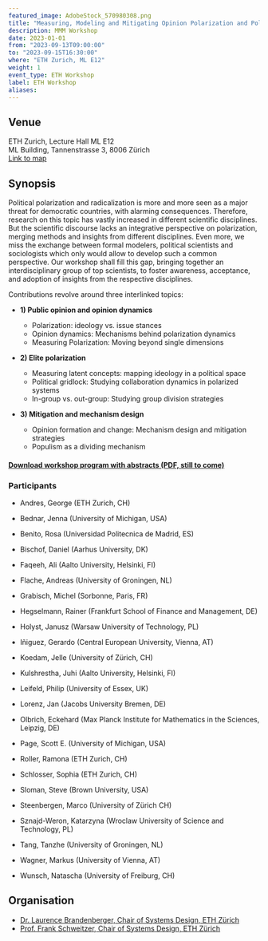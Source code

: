 ```yaml
---
featured_image: AdobeStock_570980308.png
title: "Measuring, Modeling and Mitigating Opinion Polarization and Political Cleavage (MMM)"
description: MMM Workshop
date: 2023-01-01
from: "2023-09-13T09:00:00"
to: "2023-09-15T16:30:00"
where: "ETH Zurich, ML E12"
weight: 1
event_type: ETH Workshop
label: ETH Workshop
aliases:
---
```


## Venue 

ETH Zurich, Lecture Hall ML E12 <br>
ML Building, Tannenstrasse 3, 8006 Zürich</br>
[Link to map](https://goo.gl/maps/edTXsXWgfXT5MzqZ7)


## Synopsis

Political polarization and radicalization is more and more seen as a major threat for democratic countries, with alarming consequences. Therefore, research on this topic has vastly increased in different scientific disciplines. But the scientific discourse lacks an integrative perspective on polarization, merging methods and insights from different disciplines. Even more, we miss the exchange between formal modelers, political scientists and sociologists which only would allow to develop such a common perspective. Our workshop shall fill this gap, bringing together an interdisciplinary group of top scientists, to foster awareness, acceptance, and adoption of insights from the respective disciplines.

Contributions revolve around three interlinked topics: <BR>

- **1) Public opinion and opinion dynamics**
	- Polarization: ideology vs. issue stances
	- Opinion dynamics: Mechanisms behind polarization dynamics
	- Measuring Polarization: Moving beyond single dimensions

- **2) Elite polarization**
	- Measuring latent concepts: mapping ideology in a political space
	- Political gridlock: Studying collaboration dynamics in polarized systems
	- In-group vs. out-group: Studying group division strategies

- **3) Mitigation and mechanism design**
	- Opinion formation and change: Mechanism design and mitigation strategies
	- Populism as a dividing mechanism


#### [Download workshop program with abstracts (PDF, still to come)](MMM-Workshop-Programm.pdf)

### Participants 

- Andres, George (ETH Zurich, CH)

- Bednar, Jenna (University of Michigan, USA)

- Benito, Rosa (Universidad Politecnica de Madrid, ES)

- Bischof, Daniel  (Aarhus University, DK)

- Faqeeh, Ali (Aalto University, Helsinki, FI)

- Flache, Andreas (University of Groningen, NL)

- Grabisch, Michel (Sorbonne, Paris, FR)

- Hegselmann, Rainer (Frankfurt School of Finance and Management, DE)

- Holyst, Janusz (Warsaw University of Technology, PL)

- Iñiguez, Gerardo (Central European University, Vienna, AT)

- Koedam, Jelle (University of Zürich, CH)

- Kulshrestha, Juhi (Aalto University, Helsinki, FI)

- Leifeld, Philip (University of Essex, UK)

- Lorenz, Jan (Jacobs University Bremen, DE)

- Olbrich, Eckehard (Max Planck Institute for Mathematics in the Sciences, Leipzig, DE)

- Page, Scott E. (University of Michigan, USA)

- Roller, Ramona (ETH Zurich, CH)

- Schlosser, Sophia (ETH Zurich, CH)

- Sloman, Steve (Brown University, USA)

- Steenbergen, Marco (University of Zürich CH)

- Sznajd-Weron, Katarzyna (Wroclaw University of Science and Technology, PL)

- Tang, Tanzhe (University of Groningen, NL)

- Wagner, Markus (University of Vienna, AT)

- Wunsch, Natascha (University of Freiburg, CH)


## Organisation 

- [Dr. Laurence Brandenberger, Chair of Systems Design, ETH Zürich](https://www.sg.ethz.ch/team/laurence_brandenberger/)
- [Prof. Frank Schweitzer, Chair of Systems Design, ETH Zürich](https://www.sg.ethz.ch)
